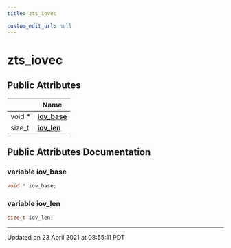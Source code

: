 ```yaml
---
title: zts_iovec

custom_edit_url: null
---
```


# zts_iovec



## Public Attributes

|                | Name           |
| -------------- | -------------- |
| void * | **[iov_base](/autogen/libzt/classes/structzts__iovec.md#variable-iov_base)**  |
| size_t | **[iov_len](/autogen/libzt/classes/structzts__iovec.md#variable-iov_len)**  |

## Public Attributes Documentation

### variable iov_base

```cpp
void * iov_base;
```


### variable iov_len

```cpp
size_t iov_len;
```


-------------------------------

Updated on 23 April 2021 at 08:55:11 PDT